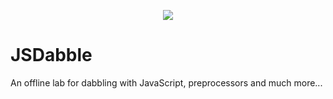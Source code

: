 <p align="center">
  <img src="https://doc-0s-7g-docs.googleusercontent.com/docs/securesc/b0cvkbsp92lcj2jilrnh7bmk4hmg3cca/gd7gj0og5nhcgujheice862mkv2m2nr6/1520769600000/08306287525789785373/08306287525789785373/1GBlHD4LD3yAsqGQse70MV_a8q50rHxvw?nonce=o3g8nd3maga3a&user=08306287525789785373&hash=a90vmbfsanlj5l1bnboemjsk8hviuneg" />
</p>

# JSDabble

An offline lab for dabbling with JavaScript, preprocessors and much more...
